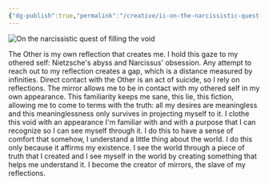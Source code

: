 ```yaml
---
{"dg-publish":true,"permalink":"/creative/ii-on-the-narcissistic-quest-of-filling-the-void/","tags":["art","body","divinity","identity","philosophy","prose","self"],"noteIcon":"","created":"2023-02-15"}
---
```


![On the narcissistic quest of filling the void](https://substackcdn.com/image/fetch/w_2400,c_limit,f_auto,q_auto:good,fl_progressive:steep/https%3A%2F%2Fsubstack-post-media.s3.amazonaws.com%2Fpublic%2Fimages%2Fcae360b8-2ccf-410d-ac20-d86b724ac96c_5000x8000.jpeg "On the narcissistic quest of filling the void")

The Other is my own reflection that creates me. I hold this gaze to my othered self: Nietzsche's abyss and Narcissus' obsession. Any attempt to reach out to my reflection creates a gap, which is a distance measured by infinities. Direct contact with the Other is an act of suicide, so I rely on reflections. The mirror allows me to be in contact with my othered self in my own appearance. This familiarity keeps me sane, this lie, this fiction, allowing me to come to terms with the truth: all my desires are meaningless and this meaninglessness only survives in projecting myself to it. I clothe this void with an appearance I'm familiar with and with a purpose that I can recognize so I can see myself through it. I do this to have a sense of comfort that somehow, I understand a little thing about the world. I do this only because it affirms my existence. I see the world through a piece of truth that I created and I see myself in the world by creating something that helps me understand it. I become the creator of mirrors, the slave of my reflections.